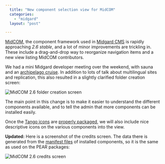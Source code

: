 ```yaml
---
  title: "New component selection view for MidCOM"
  categories: 
    - "midgard"
  layout: "post"

---
```

[MidCOM][1], the component framework used in [Midgard CMS][2] is rapidly approaching _2.6 stable_, and a lot of minor improvements are trickling in. These include a drag-and-drop way to reorganize navigation items and a new view listing MidCOM contributors.

We had a mini Midgard developer meeting over the weekend, with sauna and an [archipelago cruise][3]. In addition to lots of talk about multilingual sites and replication, this also resulted in a slightly clarified folder creation screen:

![MidCOM 2.6 folder creation screen](http://bergie.iki.fi/midcom-serveattachmentguid-47478e2a6796a48279d874654aa73230/midcom-2.6-create-folder-small.jpg)

The main point in this change is to make it easier to understand the different components available, and to tell the admin that more components can be installed easily.

Once the [Tango icons][4] are [properly packaged][5], we will also include nice descriptive icons on the various components into the view.

__Updated:__ Here is a screenshot of the credits screen. The data there is generated from the [manifest files][6] of installed components, so it is the same as used on the PEAR packages:

![MidCOM 2.6 credits screen](http://bergie.iki.fi/midcom-serveattachmentguid-688183029f8a890949e8d003b8fea7ed/midcom-2.6-credits-small.jpg)

[1]: http://www.midgard-project.org/documentation/midcom/
[2]: http://www.midgard-project.org/midgard/1.7/
[3]: http://www.msjlruneberg.fi/index_eng.html
[4]: http://tango.freedesktop.org/Tango_Icon_Library
[5]: http://bergie.iki.fi/blog/big-changes-in-the-midcom-project.html
[6]: http://www.midgard-project.org/midcom-permalink-a49e6562d06a3ce713e88e268ca66ab0